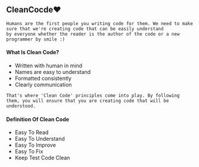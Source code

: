 ## CleanCocde❤️

```
Humans are the first people you writing code for them. We need to make sure that we're creating code that can be easily understand 
by everyone whether the reader is the author of the code or a new programmer by smile :)
```
#### What Is Clean Code?

* Written with human in mind                                              
* Names are easy to understand                                            
* Formatted consistently                                               
* Clearly communication

```
That's where 'Clean Code' principles come into play. By following them, you will ensure that you are creating code that will be 
understood.
```

#### Definition Of Clean Code

* Easy To Read
* Easy To Understand
* Easy To Improve
* Easy To Fix
* Keep Test Code Clean

